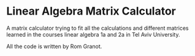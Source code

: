 # Linear Algebra Matrix Calculator

A matrix calculator trying to fit all the calculations and different matrices learned in the courses linear algebra 1a and 2a in Tel Aviv University.

All the code is written by Rom Granot.
